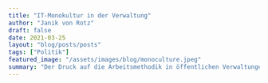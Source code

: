 ```yaml
---
title: "IT-Monokultur in der Verwaltung"
author: "Janik von Rotz"
draft: false
date: 2021-03-25
layout: "blog/posts/posts"
tags: ["Politik"]
featured_image: "/assets/images/blog/monoculture.jpeg"
summary: "Der Druck auf die Arbeitsmethodik in öffentlichen Verwaltungen und Institutionen steigt. Innovation und Kreativität ist gefordert. Ein Paradebeispiel war das Bundesamt für Gesundheit (BAG). Im vergang..."
---
```


